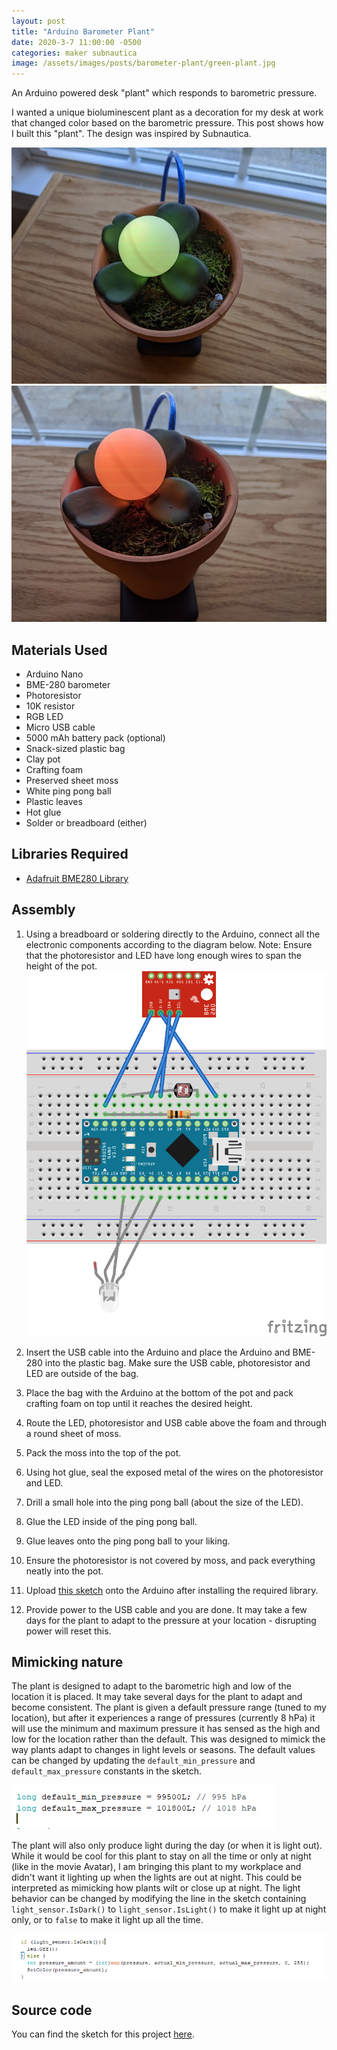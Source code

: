```yaml
---
layout: post
title: "Arduino Barometer Plant"
date: 2020-3-7 11:00:00 -0500
categories: maker subnautica
image: /assets/images/posts/barometer-plant/green-plant.jpg
---
```


An Arduino powered desk "plant" which responds to barometric pressure.

I wanted a unique bioluminescent plant as a decoration for my desk at work that changed color based on the barometric pressure. This post shows how I built this "plant". The design was inspired by Subnautica.

![Good Weather](/assets/images/posts/barometer-plant/green-plant.jpg)
![Bad Weather](/assets/images/posts/barometer-plant/red-plant.jpg)

## Materials Used

- Arduino Nano
- BME-280 barometer
- Photoresistor
- 10K resistor
- RGB LED
- Micro USB cable
- 5000 mAh battery pack (optional)
- Snack-sized plastic bag
- Clay pot
- Crafting foam
- Preserved sheet moss
- White ping pong ball
- Plastic leaves
- Hot glue
- Solder or breadboard (either)

## Libraries Required

- [Adafruit BME280 Library](https://github.com/adafruit/Adafruit_BME280_Library)

## Assembly

1. Using a breadboard or soldering directly to the Arduino, connect all the electronic components according to the diagram below. Note: Ensure that the photoresistor and LED have long enough wires to span the height of the pot.
   ![Schematic](/assets/images/posts/barometer-plant/schematic.png)

2. Insert the USB cable into the Arduino and place the Arduino and BME-280 into the plastic bag. Make sure the USB cable, photoresistor and LED are outside of the bag.

3. Place the bag with the Arduino at the bottom of the pot and pack crafting foam on top until it reaches the desired height.

4. Route the LED, photoresistor and USB cable above the foam and through a round sheet of moss.

5. Pack the moss into the top of the pot.

6. Using hot glue, seal the exposed metal of the wires on the photoresistor and LED.

7. Drill a small hole into the ping pong ball (about the size of the LED).

8. Glue the LED inside of the ping pong ball.

9. Glue leaves onto the ping pong ball to your liking.

10. Ensure the photoresistor is not covered by moss, and pack everything neatly into the pot.

11. Upload [this sketch](https://github.com/kylecorry31/barometer-desk-plant) onto the Arduino after installing the required library.

12. Provide power to the USB cable and you are done. It may take a few days for the plant to adapt to the pressure at your location - disrupting power will reset this.

## Mimicking nature

The plant is designed to adapt to the barometric high and low of the location it is placed. It may take several days for the plant to adapt and become consistent. The plant is given a default pressure range (tuned to my location), but after it experiences a range of pressures (currently 8 hPa) it will use the minimum and maximum pressure it has sensed as the high and low for the location rather than the default. This was designed to mimick the way plants adapt to changes in light levels or seasons. The default values can be changed by updating the `default_min_pressure` and `default_max_pressure` constants in the sketch.

![Default Pressure Code](/assets/images/posts/barometer-plant/default-pressure.png)

The plant will also only produce light during the day (or when it is light out). While it would be cool for this plant to stay on all the time or only at night (like in the movie Avatar), I am bringing this plant to my workplace and didn't want it lighting up when the lights are out at night. This could be interpreted as mimicking how plants wilt or close up at night. The light behavior can be changed by modifying the line in the sketch containing `light_sensor.IsDark()` to `light_sensor.IsLight()` to make it light up at night only, or to `false` to make it light up all the time.

![Light Behavior Code](/assets/images/posts/barometer-plant/light-behavior.png)

## Source code

You can find the sketch for this project [here](https://github.com/kylecorry31/barometer-desk-plant).

